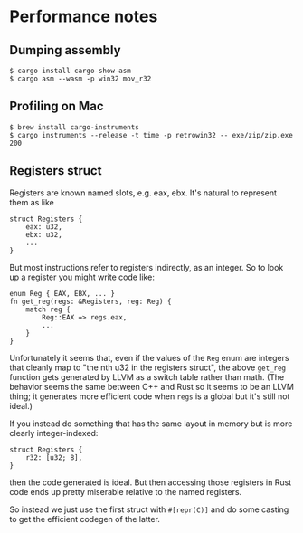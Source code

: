 # Performance notes

## Dumping assembly

```
$ cargo install cargo-show-asm
$ cargo asm --wasm -p win32 mov_r32
```

## Profiling on Mac

```
$ brew install cargo-instruments
$ cargo instruments --release -t time -p retrowin32 -- exe/zip/zip.exe 200
```

## Registers struct

Registers are known named slots, e.g. eax, ebx. It's natural to represent them
as like

```
struct Registers {
    eax: u32,
    ebx: u32,
    ...
}
```

But most instructions refer to registers indirectly, as an integer. So to look
up a register you might write code like:

```
enum Reg { EAX, EBX, ... }
fn get_reg(regs: &Registers, reg: Reg) {
    match reg {
        Reg::EAX => regs.eax,
        ...
    }
}
```

Unfortunately it seems that, even if the values of the `Reg` enum are integers
that cleanly map to "the nth u32 in the registers struct", the above `get_reg`
function gets generated by LLVM as a switch table rather than math. (The
behavior seems the same between C++ and Rust so it seems to be an LLVM thing; it
generates more efficient code when `regs` is a global but it's still not ideal.)

If you instead do something that has the same layout in memory but is more
clearly integer-indexed:

```
struct Registers {
    r32: [u32; 8],
}
```

then the code generated is ideal. But then accessing those registers in Rust
code ends up pretty miserable relative to the named registers.

So instead we just use the first struct with `#[repr(C)]` and do some casting to
get the efficient codegen of the latter.
